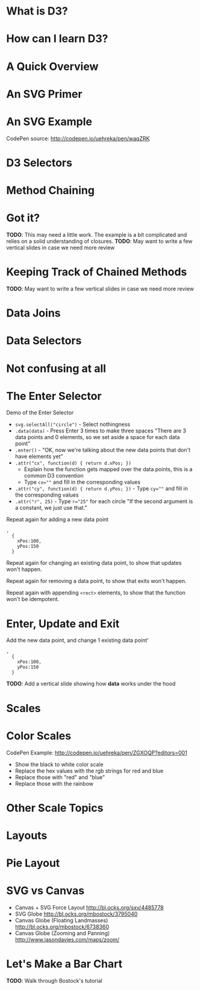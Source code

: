 What is D3?
===========

How can I learn D3?
===================

A Quick Overview
================

An SVG Primer
=============

An SVG Example
==============

CodePen source: http://codepen.io/uehreka/pen/waqZRK


D3 Selectors
============

Method Chaining
===============

Got it?
=======

**TODO**: This may need a little work. The example is a bit complicated and relies on a solid understanding of closures.
**TODO**: May want to write a few vertical slides in case we need more review

Keeping Track of Chained Methods
================================

**TODO**: May want to write a few vertical slides in case we need more review

Data Joins
==========

Data Selectors
==============

Not confusing at all
====================

The Enter Selector
==================

Demo of the Enter Selector

 - `svg.selectAll("circle")` - Select nothingness
 - `.data(data)` - Press Enter 3 times to make three spaces "There are 3 data points and 0 elements, so we set aside a space for each data point"
 - `.enter()` - "OK, now we're talking about the new data points that don't have elements yet"
 - `.attr("cx", function(d) { return d.xPos; })` 
    - Explain how the function gets mapped over the data points, this is a common D3 convention
    - Type `cx=""` and fill in the corresponding values
 - `.attr("cy", function(d) { return d.yPos; })` - Type `cy=""` and fill in the corresponding values
 - `.attr("r", 25)` - Type `r="25"` for each circle "If the second argument is a constant, we just use that."
 
Repeat again for adding a new data point

```
,
  {
    xPos:100,
    yPos:150
  }
```

Repeat again for changing an existing data point, to show that updates won't happen.

Repeat again for removing a data point, to show that exits won't happen.

Repeat again with appending `<rect>` elements, to show that the function won't be idempotent.

Enter, Update and Exit
======================

Add the new data point, and change 1 existing data point'

```
,
  {
    xPos:100,
    yPos:150
  }
```

**TODO**: Add a vertical slide showing how __data__ works under the hood

Scales
======


Color Scales
============

CodePen Example: http://codepen.io/uehreka/pen/ZGXOQP?editors=001

- Show the black to white color scale
- Replace the hex values with the rgb strings for red and blue
- Replace those with "red" and "blue"
- Replace those with the rainbow


Other Scale Topics
==================


Layouts
=======



Pie Layout
==========


SVG vs Canvas
=============

- Canvas + SVG Force Layout http://bl.ocks.org/sxv/4485778
- SVG Globe http://bl.ocks.org/mbostock/3795040
- Canvas Globe (Floating Landmasses) http://bl.ocks.org/mbostock/6738360
- Canvas Globe (Zooming and Panning) http://www.jasondavies.com/maps/zoom/

Let's Make a Bar Chart
======================

**TODO**: Walk through Bostock's tutorial